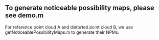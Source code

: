 ## To generate noticeable possibility maps, please see demo.m

For reference point cloud A and distorted point cloud B, we use getNoticeablePossibilityMaps.m to generate their NPMs.

